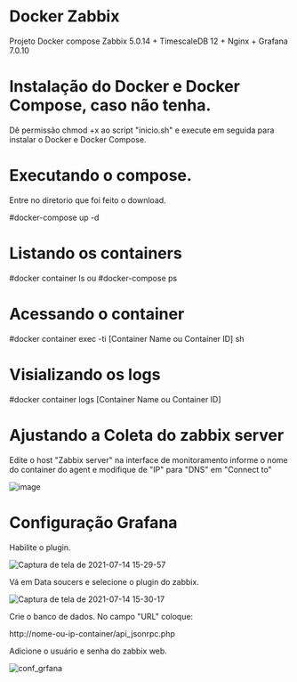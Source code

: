 # Docker Zabbix 
Projeto Docker compose Zabbix 5.0.14 + TimescaleDB 12 + Nginx + Grafana 7.0.10

# Instalação do Docker e Docker Compose, caso não tenha.
Dê permissão chmod +x ao script "inicio.sh" e execute em seguida para instalar o Docker e Docker Compose.

# Executando o compose.
Entre no diretorio que foi feito o download. 

#docker-compose up -d

# Listando os containers
#docker container ls ou #docker-compose ps

# Acessando o container
#docker container exec -ti [Container Name ou Container ID] sh

# Visializando os logs
#docker container logs [Container Name ou Container ID]

# Ajustando a Coleta do zabbix server
Edite o host "Zabbix server" na interface de monitoramento informe o nome do container do agent e modifique de "IP" para "DNS" em "Connect to"

![image](https://user-images.githubusercontent.com/87427032/127325078-5d641c9c-c63f-4f43-b78a-a3b1fcdc06a4.png)

# Configuração Grafana

Habilite o plugin.

![Captura de tela de 2021-07-14 15-29-57](https://user-images.githubusercontent.com/87427032/125678219-6f164b99-4648-4b89-9aa4-eba6ed06dcd5.png)

Vá em Data soucers e selecione o plugin do zabbix.

![Captura de tela de 2021-07-14 15-30-17](https://user-images.githubusercontent.com/87427032/125678221-332417f7-6aa9-43f0-8168-2ae008208f2b.png)

Crie o banco de dados. 
No campo "URL" coloque: 

http://nome-ou-ip-container/api_jsonrpc.php

Adicione o usuário e senha do zabbix web.

![conf_grfana](https://user-images.githubusercontent.com/87427032/125678387-480a711e-0a6b-4870-a298-97cea6fbbbe2.png)
